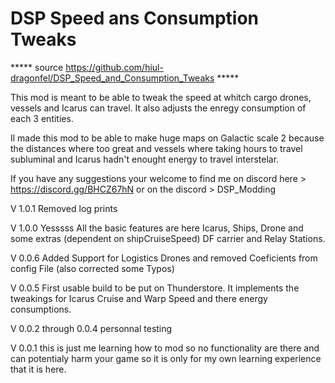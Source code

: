 # DSP Speed ans Consumption Tweaks

***** source https://github.com/hiul-dragonfel/DSP_Speed_and_Consumption_Tweaks *****

This mod is meant to be able to tweak the speed at whitch cargo drones, vessels and Icarus can travel.
It also adjusts the enregy consumption of each 3 entities.


Il made this mod to be able to make huge maps on Galactic scale 2 because the distances where too great and vessels where taking hours to travel subluminal and Icarus hadn't enought energy to travel interstelar.

If you have any suggestions your welcome to find me on discord 
here > https://discord.gg/BHCZ67hN
or on the discord > DSP_Modding 


V 1.0.1 Removed log prints

V 1.0.0 Yesssss All the basic features are here Icarus, Ships, Drone and some extras (dependent on shipCruiseSpeed) DF carrier and Relay Stations.

V 0.0.6 Added Support for Logistics Drones and removed Coeficients from config File (also corrected some Typos)

V 0.0.5 First usable build to be put on Thunderstore. It implements the tweakings for Icarus Cruise and Warp Speed and there energy consumptions.

V 0.0.2 through 0.0.4 personnal testing

V 0.0.1 this is just me learning how to mod so no functionality are there and can potentialy harm your game so it is only for my own learning experience that it is here.